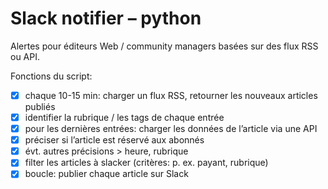 # Slack notifier – python

Alertes pour éditeurs Web / community managers basées sur des flux RSS ou API.

Fonctions du script:
* [x] chaque 10-15 min: charger un flux RSS, retourner les nouveaux articles publiés
* [x] identifier la rubrique / les tags de chaque entrée
* [x]  pour les dernières entrées: charger les données de l’article via une API
  * [x] préciser si l’article est réservé aux abonnés
  * [x] évt. autres précisions > heure, rubrique
* [x] filter les articles à slacker (critères: p. ex. payant, rubrique)
* [x] boucle: publier chaque article sur Slack
